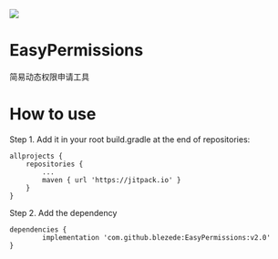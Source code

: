 [![](https://www.jitpack.io/v/blezede/EasyPermissions.svg)](https://www.jitpack.io/#blezede/EasyPermissions)
# EasyPermissions
简易动态权限申请工具

# How to use
Step 1. Add it in your root build.gradle at the end of repositories:

	allprojects {
		repositories {
			...
			maven { url 'https://jitpack.io' }
		}
	}
Step 2. Add the dependency

	dependencies {
	        implementation 'com.github.blezede:EasyPermissions:v2.0'
	}
